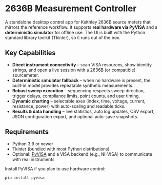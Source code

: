 # 2636B Measurement Controller

A standalone desktop control app for Keithley 2636B source meters that mirrors
the reference workflow. It supports **real hardware via PyVISA** and a
**deterministic simulator** for offline use. The UI is built with the Python
standard library toolkit (Tkinter), so it runs out of the box.

## Key Capabilities

- **Direct instrument connectivity** – scan VISA resources, show identity
  strings, and open a live session with a 2636B (or compatible) sourcemeter.
- **Deterministic simulator fallback** – when no hardware is present, the
  built-in model provides repeatable synthetic measurements.
- **Robust sweep execution** – sequencing respects sweep direction, trigger
  delays, compliance limits, point counts, and user timing.
- **Dynamic charting** – selectable axes (index, time, voltage, current,
  resistance, power) with auto-scaling and readable ticks.
- **Results & data handling** – live statistics, auto log updates, CSV export,
  JSON configuration export, and optional auto-save snapshots.

## Requirements

- Python 3.9 or newer
- Tkinter (bundled with most Python distributions)
- Optional: [PyVISA](https://pyvisa.readthedocs.io/) and a VISA backend
  (e.g., NI-VISA) to communicate with real instruments

Install PyVISA if you plan to use hardware control:

```bash
pip install pyvisa
